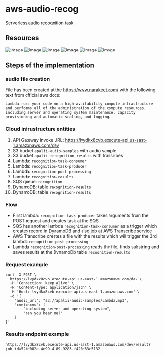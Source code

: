 # aws-audio-recog

Serverless audio recognition task

## Resources
![image](https://github.com/apalii/aws-audio-recog/assets/8919200/8930a554-aa33-4d17-82fe-b2426f2f0274)
![image](https://github.com/apalii/aws-audio-recog/assets/8919200/04aed209-c1e5-4656-94a9-e3de0b04c459)
![image](https://github.com/apalii/aws-audio-recog/assets/8919200/d15846be-fb7d-4ee9-a0cb-82a46a5af46e)
![image](https://github.com/apalii/aws-audio-recog/assets/8919200/dc7a8cf7-4f43-4b58-8b89-d1851330a296)
![image](https://github.com/apalii/aws-audio-recog/assets/8919200/5538e190-74c0-491a-b7e9-680a96276483)
![image](https://github.com/apalii/aws-audio-recog/assets/8919200/de9ffa01-dcae-40dd-b174-6554283a9d9b)

## Steps of the implementation

### audio file creation
File has been created at the https://www.narakeet.com/ with the following text from official aws docs:

```
Lambda runs your code on a high-availability compute infrastructure and performs all of the administration of the compute resources, including server and operating system maintenance, capacity provisioning and automatic scaling, and logging.
```
### Cloud infrustructure entities

1) API Gateway invoke URL: https://lvydkx8cvb.execute-api.us-east-1.amazonaws.com/dev
2) S3 bucket `apalii-audio-samples` with audio sample
3) S3 bucket `apalii-recognition-results` with transribes
4) Lambda: `recognition-task-consumer`
5) Lambda: `recognition-task-producer`
6) Lambda: `recognition-post-processing`
7) Lambda: `recognition-results`
8) SQS queue: `recognition`
9) DynamoDB: table `recognition-results`
10) DynamoDB: table `recognition-results`

### Flow
 - First lambda: `recognition-task-producer` takes arguments from the POST request and creates task at the SQS
 - SQS has another lambda `recognition-task-consumer` as a trigger which creates record in DynamoDB and also job at AWS Transcribe service
 - AWS Transcribe creates a file with the results which will trigger the 3rd lambda `recognition-post-processing`
 - Lambda `recognition-post-processing` reads the file, finds substring and saves results at the DynamoDb table `recognition-results`

### Request example

```
curl -X POST \
  https://lvydkx8cvb.execute-api.us-east-1.amazonaws.com/dev \
  -H 'Connection: keep-alive' \
  -H 'Content-Type: application/json' \
  -H 'Host: lvydkx8cvb.execute-api.us-east-1.amazonaws.com' \
  -d '{
    "audio_url": "s3://apalii-audio-samples/Lambda.mp3",
    "sentences": [
        "including server and operating system",
        "can you hear me?"
    ]
}'
```

### Results endpoint example

```
https://lvydkx8cvb.execute-api.us-east-1.amazonaws.com/dev/result?job_id=52fd082e-4e99-4189-9283-f420d63c5132
```
